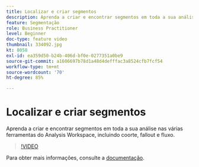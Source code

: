 ```yaml
---
title: Localizar e criar segmentos
description: Aprenda a criar e encontrar segmentos em toda a sua análise nas várias ferramentas do Analysis Workspace, incluindo coorte, fallout e fluxo.
feature: Segmentação
role: Business Practitioner
level: Beginner
doc-type: feature video
thumbnail: 334092.jpg
kt: 8058
exl-id: ea359d50-b24b-406d-bf0e-0277351a0be9
source-git-commit: a1606697b78d1a48d4defffac3a8524cfb7fcf54
workflow-type: tm+mt
source-wordcount: '70'
ht-degree: 85%

---
```


# Localizar e criar segmentos

Aprenda a criar e encontrar segmentos em toda a sua análise nas várias ferramentas do Analysis Workspace, incluindo coorte, fallout e fluxo.

>[!VIDEO](https://video.tv.adobe.com/v/334092/?quality=12&learn=on)

Para obter mais informações, consulte a [documentação](https://experienceleague.adobe.com/docs/analytics/components/segmentation/segmentation-workflow/seg-workflow.html?lang=en).
